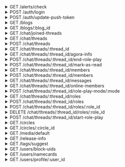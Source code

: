 <details>
<summary>GET /alerts/check</summary>

Check for new activity

###### Headers
|name|description|required|
| - | - | - |
|rawDeviceId|An id that can identify the device making the request|Yes|
|User-Agent|The user agent of the device making the request|No|
|sId|The authed user's session id|Yes|
|appType|should be `MainApp`|No|
|appVersion|the semantic version of this app|No|
|deviceType|appears to always be `1`|Yes|
|osType|appears to always be `2`|Yes|




##### Responses
- `200`

  New activity was fetched

  #### Body
```
{
    "activitiesAlertCount": "int activity alerts",
    "likesAlertCount": "int new likes",
    "followersAlertCount": "int new followers",
    "noticesCount": "int new notices"
}
```



</details>

<details>
<summary>POST /auth/login</summary>

Login to Z with some combination of credentials

###### Headers
|name|description|required|
| - | - | - |
|rawDeviceId|An id that can identify the device making the request|Yes|
|User-Agent|The user agent of the device making the request|No|
|appType|should be `MainApp`|No|
|appVersion|the semantic version of this app|No|
|deviceType|appears to always be `1`|Yes|
|osType|appears to always be `2`|Yes|


#### Body
```json
{
    "authType": "int auth type. Password login will be 1, secret or phone login is likely something else",
    "password": "password to this account, if a password login",
    "email": "email to this account, if email login",
    "phoneNumber": "phone number to this account, likely if phone login",
    "secret": "likely able to be used in place of phoneNumber and password",
    "securityCode": "likely used when a security code is required to login"
}
```


##### Responses
- `200`

  The login was ok

  #### Body
```json
{
    "sId": "used to make authorized requests",
    "secret": "likely used to log back in without storing the password",
    "account": {
        "uid": "unique id referencing this resource",
        "status": "int field or value with an unknown use",
        "email": "account email",
        "createdTime": "unix timestamp of occurence",
        "deviceId": "id referencing the clients device",
        "hasProfile": "int does this user have a profile?"
    },
    "userProfile": {
        "uid": "unique id referencing this resource",
        "nickname": "user displayed name",
        "socialId": "unique social id referencing this user",
        "onlineStatus": "int indicator of how this user may be online",
        "nameCardEnabled": "int likely an enum of what name card enabled status is the case for this profile",
        "showsSchool": "int is the profile's school shown?",
        "showsLocation": "int likely bool of whether or not the location of this profile is shown",
        "showsJoinedCircles": "int are joined circles visible?",
        "chatInvitationStatus": "int likely a bool describing whether this user may make chat invites",
        "pushEnabled": "int are push notifs enabled?",
        "gender": "the gender of this user",
        "icon": {
            "baseUrl": "url template to build sizes with",
            "resourceList": [
                {
                    "width": "int width",
                    "height": "int height",
                    "url": "url to the icon in this size",
                    "thumbnail": "is this media a thumbnail? Field only appers to be present if its value is true"
                },
                "..."
            ]
        },
        "createdTime": "unix timestamp of occurence",
        "contentRegionName": "name of this profiles region",
        "location": {
            "longitude": "float longitude",
            "latitude": "float latitude",
            "address": {
                "2 character language code": "city location"
            }
        },
        "language": "2 character language code",
        "fansCount": "int number of fans",
        "followingCount": "int number of profiles followed by this profile",
        "friendsCount": "int likely number of people who both are followed by and do follow this profile",
        "socialIdModified": "unique social id referencing this user_modified",
        "status": "int field or value with an unknown use",
        "contentRegion": "int unknown, appears to be an int representing a region",
        "school": "field or value with an unknown use"
    }
}
```



</details>

<details>
<summary>POST /auth/update-push-token</summary>

Update the device push token bound to this account

###### Headers
|name|description|required|
| - | - | - |
|rawDeviceId|An id that can identify the device making the request|Yes|
|User-Agent|The user agent of the device making the request|No|
|sId|The authed user's session id|Yes|
|appType|should be `MainApp`|No|
|appVersion|the semantic version of this app|No|
|deviceType|appears to always be `1`|Yes|
|osType|appears to always be `2`|Yes|


#### Body
```json
{
    "deviceToken": "device token likely used for google push notifications"
}
```


##### Responses
- `200`

  The push token was accepted

  


</details>

<details>
<summary>GET /blogs</summary>

Get a collection of blogs

###### Headers
|name|description|required|
| - | - | - |
|rawDeviceId|An id that can identify the device making the request|Yes|
|User-Agent|The user agent of the device making the request|No|
|sId|The authed user's session id|Yes|
|appType|should be `MainApp`|No|
|appVersion|the semantic version of this app|No|
|deviceType|appears to always be `1`|Yes|
|osType|appears to always be `2`|Yes|

###### URL Params
|name|description|required|
| - | - | - |
|size|Return this number of results|No|
|pageToken|Pagination page token|No|
|type|type of blog to query. Must be one of `latest, following`|Yes|




##### Responses
- `200`

  A collection of blogs was fetched

  #### Body
```json
{
    "list": [
        {
            "author": {
                "nickname": "user displayed name",
                "uid": "unique id referencing this resource",
                "socialId": "unique social id referencing this user",
                "socialIdModified": "unique social id referencing this user_modified",
                "bio": "information about this user",
                "gender": "the gender of this user",
                "contentRegion": "int unknown, appears to be an int representing a region",
                "contentRegionName": "int unknown, appears to be an int representing a region_name",
                "createdTime": "unix timestamp of occurence",
                "icon": {
                    "baseUrl": "url template to build sizes with",
                    "resourceList": [
                        {
                            "width": "int width",
                            "height": "int height",
                            "url": "url to the icon in this size",
                            "thumbnail": "is this media a thumbnail? Field only appers to be present if its value is true"
                        },
                        "..."
                    ]
                },
                "status": "int field or value with an unknown use"
            },
            "blogId": "unique id referencing this resource",
            "uid": "unique id referencing this resource, differnece to blogId is unknown",
            "createdTime": "unix timestamp of occurence",
            "circleIdList": [
                "unique id referencing this resource",
                "..."
            ],
            "content": "blog content",
            "contentRegion": "int unknown, appears to be an int representing a region",
            "language": "2 character language code",
            "mediaList": [
                {
                    "baseUrl": "url template to build sizes with",
                    "resourceList": [
                        {
                            "width": "int width",
                            "height": "int height",
                            "url": "url to the icon in this size",
                            "thumbnail": "is this media a thumbnail? Field only appers to be present if its value is true"
                        },
                        "..."
                    ]
                },
                "..."
            ],
            "extensions": "field or value with an unknown use, appears to be an empty object",
            "commentsCount": "int comments",
            "votesCount": "int votes",
            "type": "int field or value with an unknown use, likely blog type",
            "status": "int field or value with an unknown use",
            "visibility": "int field or value with an unknown use"
        },
        "..."
    ],
    "pagination": {
        "nextPageToken": "token to fetch the next page relative to this, if any",
        "total": "int total number of items, if fewer than the size queried"
    }
}
```



</details>

<details>
<summary>GET /blogs/:blog_id</summary>

Get information about some blog

###### Headers
|name|description|required|
| - | - | - |
|rawDeviceId|An id that can identify the device making the request|Yes|
|User-Agent|The user agent of the device making the request|No|
|sId|The authed user's session id|Yes|
|appType|should be `MainApp`|No|
|appVersion|the semantic version of this app|No|
|deviceType|appears to always be `1`|Yes|
|osType|appears to always be `2`|Yes|




##### Responses
- `200`

  Information about this blog was fetched

  #### Body
```json
{
    "author": {
        "nickname": "user displayed name",
        "uid": "unique id referencing this resource",
        "socialId": "unique social id referencing this user",
        "socialIdModified": "unique social id referencing this user_modified",
        "bio": "information about this user",
        "gender": "the gender of this user",
        "contentRegion": "int unknown, appears to be an int representing a region",
        "contentRegionName": "int unknown, appears to be an int representing a region_name",
        "createdTime": "unix timestamp of occurence",
        "icon": {
            "baseUrl": "url template to build sizes with",
            "resourceList": [
                {
                    "width": "int width",
                    "height": "int height",
                    "url": "url to the icon in this size",
                    "thumbnail": "is this media a thumbnail? Field only appers to be present if its value is true"
                },
                "..."
            ]
        },
        "status": "int field or value with an unknown use"
    },
    "blogId": "unique id referencing this resource",
    "uid": "unique id referencing this resource, differnece to blogId is unknown",
    "createdTime": "unix timestamp of occurence",
    "circleIdList": [
        "unique id referencing this resource",
        "..."
    ],
    "circleList": [
        {
            "uid": "unique id referencing this resource",
            "circleId": "unique id referencing this resource",
            "socialId": "unique social id referencing this user",
            "name": "name of this circle",
            "tagline": "tagline of this circle",
            "createdTime": "unix timestamp of occurence",
            "status": "int field or value with an unknown use",
            "contentRegion": "int unknown, appears to be an int representing a region",
            "language": "2 character language code",
            "icon": {
                "baseUrl": "url template to build sizes with",
                "resourceList": [
                    {
                        "width": "int width",
                        "height": "int height",
                        "url": "url to the icon in this size",
                        "thumbnail": "is this media a thumbnail? Field only appers to be present if its value is true"
                    },
                    "..."
                ]
            },
            "tagList": [
                {
                    "order": "position of this tag, relative to its siblings",
                    "source": "int field or value with an unknown use",
                    "status": "int field or value with an unknown use",
                    "style": {
                        "backgroundColor": "hexidecimal color with alpha bits",
                        "borderColor": "hexidecimal color with alpha bits",
                        "solidColor": "hexidecimal color with alpha bits",
                        "textColor": "hexidecimal color with alpha bits"
                    },
                    "tagId": "int id referencing this tag",
                    "tagName": "name of this tag"
                },
                "..."
            ],
            "membersCount": "int number of members"
        },
        "..."
    ],
    "content": "blog content",
    "contentRegion": "int unknown, appears to be an int representing a region",
    "language": "2 character language code",
    "mediaList": [
        {
            "baseUrl": "url template to build sizes with",
            "resourceList": [
                {
                    "width": "int width",
                    "height": "int height",
                    "url": "url to the icon in this size",
                    "thumbnail": "is this media a thumbnail? Field only appers to be present if its value is true"
                },
                "..."
            ]
        },
        "..."
    ],
    "extensions": "field or value with an unknown use, appears to be an empty object",
    "commentsCount": "int comments",
    "votesCount": "int votes",
    "type": "int field or value with an unknown use, likely blog type",
    "status": "int field or value with an unknown use",
    "visibility": "int field or value with an unknown use"
}
```



</details>

<details>
<summary>GET /chat/joined-threads</summary>

Get a collection of threads that you have joined

###### Headers
|name|description|required|
| - | - | - |
|rawDeviceId|An id that can identify the device making the request|Yes|
|User-Agent|The user agent of the device making the request|No|
|sId|The authed user's session id|Yes|
|appType|should be `MainApp`|No|
|appVersion|the semantic version of this app|No|
|deviceType|appears to always be `1`|Yes|
|osType|appears to always be `2`|Yes|

###### URL Params
|name|description|required|
| - | - | - |
|size|Return this number of results|No|
|start|offset this number of items in a collection|No|




##### Responses
- `200`

  A collection of threads was fetched

  #### Body
```json
{
    "isEnd": "bool field or value with an unknown use, probably has to do with pagination",
    "list": [
        {
            "background": {
                "baseUrl": "url template to build sizes with",
                "resourceList": [
                    {
                        "width": "int width",
                        "height": "int height",
                        "url": "url to the icon in this size",
                        "thumbnail": "is this media a thumbnail? Field only appers to be present if its value is true"
                    },
                    "..."
                ]
            },
            "coHostUids": "probably a list of user ids, but always appears to be null",
            "content": "a description of the chat",
            "contentRegion": "int unknown, appears to be an int representing a region",
            "createdTime": "unix timestamp of occurence",
            "currentMemberInfo": {
                "alertOption": "likely bool int should this chat spawn notifications?",
                "chatMemberStatus": "bool int is the authed profile in this thread?",
                "lastReadMessageId": "unique id referencing this resource",
                "createdTime": "unix timestamp of occurence, likely when the authed profile joined this chat, or epoch if not joined"
            },
            "extensions": "field or value with an unknown use, appears to be an empty object",
            "host": {
                "nickname": "user displayed name",
                "uid": "unique id referencing this resource",
                "socialId": "unique social id referencing this user",
                "socialIdModified": "unique social id referencing this user_modified",
                "bio": "information about this user",
                "gender": "the gender of this user",
                "contentRegion": "int unknown, appears to be an int representing a region",
                "contentRegionName": "int unknown, appears to be an int representing a region_name",
                "createdTime": "unix timestamp of occurence",
                "icon": {
                    "baseUrl": "url template to build sizes with",
                    "resourceList": [
                        {
                            "width": "int width",
                            "height": "int height",
                            "url": "url to the icon in this size",
                            "thumbnail": "is this media a thumbnail? Field only appers to be present if its value is true"
                        },
                        "..."
                    ]
                },
                "chatInvitationStatus": "int likely was this user invited to this chat?",
                "chatMemberStatus": "int likely bool is this member a member of this chat?",
                "onlineStatus": "int indicator of how this user may be online",
                "specialTitle": "special title of this user in this chat",
                "status": "int field or value with an unknown use"
            },
            "hostUid": "unique id referencing this resource",
            "icon": {
                "baseUrl": "url template to build sizes with",
                "resourceList": [
                    {
                        "width": "int width",
                        "height": "int height",
                        "url": "url to the icon in this size",
                        "thumbnail": "is this media a thumbnail? Field only appers to be present if its value is true"
                    },
                    "..."
                ]
            },
            "language": "2 character language code",
            "latestMessage": {
                "author": {
                    "nickname": "user displayed name",
                    "uid": "unique id referencing this resource",
                    "socialId": "unique social id referencing this user",
                    "socialIdModified": "unique social id referencing this user_modified",
                    "bio": "information about this user",
                    "gender": "the gender of this user",
                    "contentRegion": "int unknown, appears to be an int representing a region",
                    "contentRegionName": "int unknown, appears to be an int representing a region_name",
                    "createdTime": "unix timestamp of occurence",
                    "icon": {
                        "baseUrl": "url template to build sizes with",
                        "resourceList": [
                            {
                                "width": "int width",
                                "height": "int height",
                                "url": "url to the icon in this size",
                                "thumbnail": "is this media a thumbnail? Field only appers to be present if its value is true"
                            },
                            "..."
                        ]
                    },
                    "status": "int field or value with an unknown use"
                },
                "content": "content of the message body",
                "createdTime": "unix timestamp of occurence",
                "messageId": "unique id referencing this resource",
                "threadId": "unique id referencing this resource",
                "uid": "unique id referencing this resource",
                "type": "int type of message"
            },
            "latestMessageId": "unique id referencing this resource",
            "membersCount": "int members in this chat thread",
            "membersSummary": [
                {
                    "nickname": "user displayed name",
                    "uid": "unique id referencing this resource",
                    "socialId": "unique social id referencing this user",
                    "socialIdModified": "unique social id referencing this user_modified",
                    "bio": "information about this user",
                    "gender": "the gender of this user",
                    "contentRegion": "int unknown, appears to be an int representing a region",
                    "contentRegionName": "int unknown, appears to be an int representing a region_name",
                    "createdTime": "unix timestamp of occurence",
                    "icon": {
                        "baseUrl": "url template to build sizes with",
                        "resourceList": [
                            {
                                "width": "int width",
                                "height": "int height",
                                "url": "url to the icon in this size",
                                "thumbnail": "is this media a thumbnail? Field only appers to be present if its value is true"
                            },
                            "..."
                        ]
                    },
                    "chatInvitationStatus": "int likely was this user invited to this chat?",
                    "chatMemberStatus": "int likely bool is this member a member of this chat?",
                    "onlineStatus": "int indicator of how this user may be online",
                    "specialTitle": "special title of this user in this chat",
                    "status": "int field or value with an unknown use"
                },
                "..."
            ],
            "status": "int field or value with an unknown use",
            "tagList": [
                {
                    "order": "position of this tag, relative to its siblings",
                    "source": "int field or value with an unknown use",
                    "status": "int field or value with an unknown use",
                    "style": {
                        "backgroundColor": "hexidecimal color with alpha bits",
                        "borderColor": "hexidecimal color with alpha bits",
                        "solidColor": "hexidecimal color with alpha bits",
                        "textColor": "hexidecimal color with alpha bits"
                    },
                    "tagId": "int id referencing this tag",
                    "tagName": "name of this tag"
                },
                "..."
            ],
            "threadId": "unique id referencing this resource",
            "title": "title of this chat thread",
            "type": "int field or value with an unknown use"
        },
        "..."
    ],
    "threadCheckList": [
        {
            "threadId": "unique id referencing this resource",
            "latestMessageId": "unique id referencing this resource",
            "lastReadMessageId": "unique id referencing this resource"
        },
        "..."
    ]
}
```



</details>

<details>
<summary>GET /chat/threads</summary>

Get a collection of joinable threads

###### Headers
|name|description|required|
| - | - | - |
|rawDeviceId|An id that can identify the device making the request|Yes|
|User-Agent|The user agent of the device making the request|No|
|sId|The authed user's session id|Yes|
|appType|should be `MainApp`|No|
|appVersion|the semantic version of this app|No|
|deviceType|appears to always be `1`|Yes|
|osType|appears to always be `2`|Yes|

###### URL Params
|name|description|required|
| - | - | - |
|size|Return this number of results|No|
|pageToken|Pagination page token|No|




##### Responses
- `200`

  A collection of threads was fetched

  #### Body
```json
{
    "list": [
        {
            "background": {
                "baseUrl": "url template to build sizes with",
                "resourceList": [
                    {
                        "width": "int width",
                        "height": "int height",
                        "url": "url to the icon in this size",
                        "thumbnail": "is this media a thumbnail? Field only appers to be present if its value is true"
                    },
                    "..."
                ]
            },
            "coHostUids": "probably a list of user ids, but always appears to be null",
            "content": "a description of the chat",
            "contentRegion": "int unknown, appears to be an int representing a region",
            "createdTime": "unix timestamp of occurence",
            "currentMemberInfo": {
                "alertOption": "likely bool int should this chat spawn notifications?",
                "chatMemberStatus": "bool int is the authed profile in this thread?",
                "lastReadMessageId": "unique id referencing this resource",
                "createdTime": "unix timestamp of occurence, likely when the authed profile joined this chat, or epoch if not joined"
            },
            "extensions": "field or value with an unknown use, appears to be an empty object",
            "host": {
                "nickname": "user displayed name",
                "uid": "unique id referencing this resource",
                "socialId": "unique social id referencing this user",
                "socialIdModified": "unique social id referencing this user_modified",
                "bio": "information about this user",
                "gender": "the gender of this user",
                "contentRegion": "int unknown, appears to be an int representing a region",
                "contentRegionName": "int unknown, appears to be an int representing a region_name",
                "createdTime": "unix timestamp of occurence",
                "icon": {
                    "baseUrl": "url template to build sizes with",
                    "resourceList": [
                        {
                            "width": "int width",
                            "height": "int height",
                            "url": "url to the icon in this size",
                            "thumbnail": "is this media a thumbnail? Field only appers to be present if its value is true"
                        },
                        "..."
                    ]
                },
                "chatInvitationStatus": "int likely was this user invited to this chat?",
                "chatMemberStatus": "int likely bool is this member a member of this chat?",
                "onlineStatus": "int indicator of how this user may be online",
                "specialTitle": "special title of this user in this chat",
                "status": "int field or value with an unknown use"
            },
            "hostUid": "unique id referencing this resource",
            "icon": {
                "baseUrl": "url template to build sizes with",
                "resourceList": [
                    {
                        "width": "int width",
                        "height": "int height",
                        "url": "url to the icon in this size",
                        "thumbnail": "is this media a thumbnail? Field only appers to be present if its value is true"
                    },
                    "..."
                ]
            },
            "language": "2 character language code",
            "latestMessage": {
                "author": {
                    "nickname": "user displayed name",
                    "uid": "unique id referencing this resource",
                    "socialId": "unique social id referencing this user",
                    "socialIdModified": "unique social id referencing this user_modified",
                    "bio": "information about this user",
                    "gender": "the gender of this user",
                    "contentRegion": "int unknown, appears to be an int representing a region",
                    "contentRegionName": "int unknown, appears to be an int representing a region_name",
                    "createdTime": "unix timestamp of occurence",
                    "icon": {
                        "baseUrl": "url template to build sizes with",
                        "resourceList": [
                            {
                                "width": "int width",
                                "height": "int height",
                                "url": "url to the icon in this size",
                                "thumbnail": "is this media a thumbnail? Field only appers to be present if its value is true"
                            },
                            "..."
                        ]
                    },
                    "status": "int field or value with an unknown use"
                },
                "content": "content of the message body",
                "createdTime": "unix timestamp of occurence",
                "messageId": "unique id referencing this resource",
                "threadId": "unique id referencing this resource",
                "uid": "unique id referencing this resource",
                "type": "int type of message"
            },
            "latestMessageId": "unique id referencing this resource",
            "membersCount": "int members in this chat thread",
            "membersSummary": [
                {
                    "nickname": "user displayed name",
                    "uid": "unique id referencing this resource",
                    "socialId": "unique social id referencing this user",
                    "socialIdModified": "unique social id referencing this user_modified",
                    "bio": "information about this user",
                    "gender": "the gender of this user",
                    "contentRegion": "int unknown, appears to be an int representing a region",
                    "contentRegionName": "int unknown, appears to be an int representing a region_name",
                    "createdTime": "unix timestamp of occurence",
                    "icon": {
                        "baseUrl": "url template to build sizes with",
                        "resourceList": [
                            {
                                "width": "int width",
                                "height": "int height",
                                "url": "url to the icon in this size",
                                "thumbnail": "is this media a thumbnail? Field only appers to be present if its value is true"
                            },
                            "..."
                        ]
                    },
                    "chatInvitationStatus": "int likely was this user invited to this chat?",
                    "chatMemberStatus": "int likely bool is this member a member of this chat?",
                    "onlineStatus": "int indicator of how this user may be online",
                    "specialTitle": "special title of this user in this chat",
                    "status": "int field or value with an unknown use"
                },
                "..."
            ],
            "status": "int field or value with an unknown use",
            "tagList": [
                {
                    "order": "position of this tag, relative to its siblings",
                    "source": "int field or value with an unknown use",
                    "status": "int field or value with an unknown use",
                    "style": {
                        "backgroundColor": "hexidecimal color with alpha bits",
                        "borderColor": "hexidecimal color with alpha bits",
                        "solidColor": "hexidecimal color with alpha bits",
                        "textColor": "hexidecimal color with alpha bits"
                    },
                    "tagId": "int id referencing this tag",
                    "tagName": "name of this tag"
                },
                "..."
            ],
            "threadId": "unique id referencing this resource",
            "title": "title of this chat thread",
            "type": "int field or value with an unknown use"
        },
        "..."
    ],
    "pagination": {
        "nextPageToken": "token to fetch the next page relative to this, if any",
        "total": "int total number of items, if fewer than the size queried"
    }
}
```



</details>

<details>
<summary>POST /chat/threads</summary>

Create a new thread

###### Headers
|name|description|required|
| - | - | - |
|rawDeviceId|An id that can identify the device making the request|Yes|
|User-Agent|The user agent of the device making the request|No|
|sId|The authed user's session id|Yes|
|appType|should be `MainApp`|No|
|appVersion|the semantic version of this app|No|
|deviceType|appears to always be `1`|Yes|
|osType|appears to always be `2`|Yes|


#### Body
```json
{
    "createdTime": "appears to always be 0",
    "hostUid": "appears to always be 0",
    "threadId": "appears to always be 0",
    "uid": "appears to always be 0",
    "title": "title of this thread",
    "type": "int field or value with an unknown use",
    "background": {
        "baseUrl": "url template to build sizes with",
        "resourceList": [
            {
                "width": "int width",
                "height": "int height",
                "url": "url to the icon in this size",
                "thumbnail": "is this media a thumbnail? Field only appers to be present if its value is true"
            },
            "..."
        ]
    },
    "icon": {
        "baseUrl": "url template to build sizes with",
        "resourceList": [
            {
                "width": "int width",
                "height": "int height",
                "url": "url to the icon in this size",
                "thumbnail": "is this media a thumbnail? Field only appers to be present if its value is true"
            },
            "..."
        ]
    },
    "latestMessageId": "unique id referencing this resource",
    "status": "int field or value with an unknown use"
}
```


##### Responses
- `200`

  A thread was created

  #### Body
```json
{
    "background": {
        "baseUrl": "url template to build sizes with",
        "resourceList": [
            {
                "width": "int width",
                "height": "int height",
                "url": "url to the icon in this size",
                "thumbnail": "is this media a thumbnail? Field only appers to be present if its value is true"
            },
            "..."
        ]
    },
    "coHostUids": "probably a list of user ids, but always appears to be null",
    "content": "a description of the chat",
    "contentRegion": "int unknown, appears to be an int representing a region",
    "createdTime": "unix timestamp of occurence",
    "currentMemberInfo": {
        "alertOption": "likely bool int should this chat spawn notifications?",
        "chatMemberStatus": "bool int is the authed profile in this thread?",
        "lastReadMessageId": "unique id referencing this resource",
        "createdTime": "unix timestamp of occurence, likely when the authed profile joined this chat, or epoch if not joined"
    },
    "extensions": "field or value with an unknown use, appears to be an empty object",
    "host": {
        "nickname": "user displayed name",
        "uid": "unique id referencing this resource",
        "socialId": "unique social id referencing this user",
        "socialIdModified": "unique social id referencing this user_modified",
        "bio": "information about this user",
        "gender": "the gender of this user",
        "contentRegion": "int unknown, appears to be an int representing a region",
        "contentRegionName": "int unknown, appears to be an int representing a region_name",
        "createdTime": "unix timestamp of occurence",
        "icon": {
            "baseUrl": "url template to build sizes with",
            "resourceList": [
                {
                    "width": "int width",
                    "height": "int height",
                    "url": "url to the icon in this size",
                    "thumbnail": "is this media a thumbnail? Field only appers to be present if its value is true"
                },
                "..."
            ]
        },
        "chatInvitationStatus": "int likely was this user invited to this chat?",
        "chatMemberStatus": "int likely bool is this member a member of this chat?",
        "onlineStatus": "int indicator of how this user may be online",
        "specialTitle": "special title of this user in this chat",
        "status": "int field or value with an unknown use"
    },
    "hostUid": "unique id referencing this resource",
    "icon": {
        "baseUrl": "url template to build sizes with",
        "resourceList": [
            {
                "width": "int width",
                "height": "int height",
                "url": "url to the icon in this size",
                "thumbnail": "is this media a thumbnail? Field only appers to be present if its value is true"
            },
            "..."
        ]
    },
    "language": "2 character language code",
    "latestMessage": {
        "author": {
            "nickname": "user displayed name",
            "uid": "unique id referencing this resource",
            "socialId": "unique social id referencing this user",
            "socialIdModified": "unique social id referencing this user_modified",
            "bio": "information about this user",
            "gender": "the gender of this user",
            "contentRegion": "int unknown, appears to be an int representing a region",
            "contentRegionName": "int unknown, appears to be an int representing a region_name",
            "createdTime": "unix timestamp of occurence",
            "icon": {
                "baseUrl": "url template to build sizes with",
                "resourceList": [
                    {
                        "width": "int width",
                        "height": "int height",
                        "url": "url to the icon in this size",
                        "thumbnail": "is this media a thumbnail? Field only appers to be present if its value is true"
                    },
                    "..."
                ]
            },
            "status": "int field or value with an unknown use"
        },
        "content": "content of the message body",
        "createdTime": "unix timestamp of occurence",
        "messageId": "unique id referencing this resource",
        "threadId": "unique id referencing this resource",
        "uid": "unique id referencing this resource",
        "type": "int type of message"
    },
    "latestMessageId": "unique id referencing this resource",
    "membersCount": "int members in this chat thread",
    "membersSummary": [
        {
            "nickname": "user displayed name",
            "uid": "unique id referencing this resource",
            "socialId": "unique social id referencing this user",
            "socialIdModified": "unique social id referencing this user_modified",
            "bio": "information about this user",
            "gender": "the gender of this user",
            "contentRegion": "int unknown, appears to be an int representing a region",
            "contentRegionName": "int unknown, appears to be an int representing a region_name",
            "createdTime": "unix timestamp of occurence",
            "icon": {
                "baseUrl": "url template to build sizes with",
                "resourceList": [
                    {
                        "width": "int width",
                        "height": "int height",
                        "url": "url to the icon in this size",
                        "thumbnail": "is this media a thumbnail? Field only appers to be present if its value is true"
                    },
                    "..."
                ]
            },
            "chatInvitationStatus": "int likely was this user invited to this chat?",
            "chatMemberStatus": "int likely bool is this member a member of this chat?",
            "onlineStatus": "int indicator of how this user may be online",
            "specialTitle": "special title of this user in this chat",
            "status": "int field or value with an unknown use"
        },
        "..."
    ],
    "status": "int field or value with an unknown use",
    "tagList": [
        {
            "order": "position of this tag, relative to its siblings",
            "source": "int field or value with an unknown use",
            "status": "int field or value with an unknown use",
            "style": {
                "backgroundColor": "hexidecimal color with alpha bits",
                "borderColor": "hexidecimal color with alpha bits",
                "solidColor": "hexidecimal color with alpha bits",
                "textColor": "hexidecimal color with alpha bits"
            },
            "tagId": "int id referencing this tag",
            "tagName": "name of this tag"
        },
        "..."
    ],
    "threadId": "unique id referencing this resource",
    "title": "title of this chat thread",
    "type": "int field or value with an unknown use"
}
```



</details>

<details>
<summary>GET /chat/threads/:thread_id</summary>

Get information about some chat thread

###### Headers
|name|description|required|
| - | - | - |
|rawDeviceId|An id that can identify the device making the request|Yes|
|User-Agent|The user agent of the device making the request|No|
|sId|The authed user's session id|Yes|
|appType|should be `MainApp`|No|
|appVersion|the semantic version of this app|No|
|deviceType|appears to always be `1`|Yes|
|osType|appears to always be `2`|Yes|




##### Responses
- `200`

  Information about this thread was fetched

  #### Body
```json
{
    "background": {
        "baseUrl": "url template to build sizes with",
        "resourceList": [
            {
                "width": "int width",
                "height": "int height",
                "url": "url to the icon in this size",
                "thumbnail": "is this media a thumbnail? Field only appers to be present if its value is true"
            },
            "..."
        ]
    },
    "coHostUids": "probably a list of user ids, but always appears to be null",
    "content": "a description of the chat",
    "contentRegion": "int unknown, appears to be an int representing a region",
    "createdTime": "unix timestamp of occurence",
    "currentMemberInfo": {
        "alertOption": "likely bool int should this chat spawn notifications?",
        "chatMemberStatus": "bool int is the authed profile in this thread?",
        "lastReadMessageId": "unique id referencing this resource",
        "createdTime": "unix timestamp of occurence, likely when the authed profile joined this chat, or epoch if not joined"
    },
    "extensions": "field or value with an unknown use, appears to be an empty object",
    "host": {
        "nickname": "user displayed name",
        "uid": "unique id referencing this resource",
        "socialId": "unique social id referencing this user",
        "socialIdModified": "unique social id referencing this user_modified",
        "bio": "information about this user",
        "gender": "the gender of this user",
        "contentRegion": "int unknown, appears to be an int representing a region",
        "contentRegionName": "int unknown, appears to be an int representing a region_name",
        "createdTime": "unix timestamp of occurence",
        "icon": {
            "baseUrl": "url template to build sizes with",
            "resourceList": [
                {
                    "width": "int width",
                    "height": "int height",
                    "url": "url to the icon in this size",
                    "thumbnail": "is this media a thumbnail? Field only appers to be present if its value is true"
                },
                "..."
            ]
        },
        "chatInvitationStatus": "int likely was this user invited to this chat?",
        "chatMemberStatus": "int likely bool is this member a member of this chat?",
        "onlineStatus": "int indicator of how this user may be online",
        "specialTitle": "special title of this user in this chat",
        "status": "int field or value with an unknown use"
    },
    "hostUid": "unique id referencing this resource",
    "icon": {
        "baseUrl": "url template to build sizes with",
        "resourceList": [
            {
                "width": "int width",
                "height": "int height",
                "url": "url to the icon in this size",
                "thumbnail": "is this media a thumbnail? Field only appers to be present if its value is true"
            },
            "..."
        ]
    },
    "language": "2 character language code",
    "latestMessage": {
        "author": {
            "nickname": "user displayed name",
            "uid": "unique id referencing this resource",
            "socialId": "unique social id referencing this user",
            "socialIdModified": "unique social id referencing this user_modified",
            "bio": "information about this user",
            "gender": "the gender of this user",
            "contentRegion": "int unknown, appears to be an int representing a region",
            "contentRegionName": "int unknown, appears to be an int representing a region_name",
            "createdTime": "unix timestamp of occurence",
            "icon": {
                "baseUrl": "url template to build sizes with",
                "resourceList": [
                    {
                        "width": "int width",
                        "height": "int height",
                        "url": "url to the icon in this size",
                        "thumbnail": "is this media a thumbnail? Field only appers to be present if its value is true"
                    },
                    "..."
                ]
            },
            "status": "int field or value with an unknown use"
        },
        "content": "content of the message body",
        "createdTime": "unix timestamp of occurence",
        "messageId": "unique id referencing this resource",
        "threadId": "unique id referencing this resource",
        "uid": "unique id referencing this resource",
        "type": "int type of message"
    },
    "latestMessageId": "unique id referencing this resource",
    "membersCount": "int members in this chat thread",
    "membersSummary": [
        {
            "nickname": "user displayed name",
            "uid": "unique id referencing this resource",
            "socialId": "unique social id referencing this user",
            "socialIdModified": "unique social id referencing this user_modified",
            "bio": "information about this user",
            "gender": "the gender of this user",
            "contentRegion": "int unknown, appears to be an int representing a region",
            "contentRegionName": "int unknown, appears to be an int representing a region_name",
            "createdTime": "unix timestamp of occurence",
            "icon": {
                "baseUrl": "url template to build sizes with",
                "resourceList": [
                    {
                        "width": "int width",
                        "height": "int height",
                        "url": "url to the icon in this size",
                        "thumbnail": "is this media a thumbnail? Field only appers to be present if its value is true"
                    },
                    "..."
                ]
            },
            "chatInvitationStatus": "int likely was this user invited to this chat?",
            "chatMemberStatus": "int likely bool is this member a member of this chat?",
            "onlineStatus": "int indicator of how this user may be online",
            "specialTitle": "special title of this user in this chat",
            "status": "int field or value with an unknown use"
        },
        "..."
    ],
    "status": "int field or value with an unknown use",
    "tagList": [
        {
            "order": "position of this tag, relative to its siblings",
            "source": "int field or value with an unknown use",
            "status": "int field or value with an unknown use",
            "style": {
                "backgroundColor": "hexidecimal color with alpha bits",
                "borderColor": "hexidecimal color with alpha bits",
                "solidColor": "hexidecimal color with alpha bits",
                "textColor": "hexidecimal color with alpha bits"
            },
            "tagId": "int id referencing this tag",
            "tagName": "name of this tag"
        },
        "..."
    ],
    "threadId": "unique id referencing this resource",
    "title": "title of this chat thread",
    "type": "int field or value with an unknown use"
}
```



</details>

<details>
<summary>GET /chat/threads/:thread_id/agora-info</summary>

Get agora info. Appears to be fetched when voice role plays are started, which would imply that agora is used for voice chat

###### Headers
|name|description|required|
| - | - | - |
|rawDeviceId|An id that can identify the device making the request|Yes|
|User-Agent|The user agent of the device making the request|No|
|sId|The authed user's session id|Yes|
|appType|should be `MainApp`|No|
|appVersion|the semantic version of this app|No|
|deviceType|appears to always be `1`|Yes|
|osType|appears to always be `2`|Yes|




##### Responses
- `200`

  Agora info for this session was fetched

  #### Body
```json
{
    "channelName": "should be the uid of this thread",
    "agoraUid": "int uid, likely used for voice chat",
    "token": "likely an agora session token"
}
```



</details>

<details>
<summary>POST /chat/threads/:thread_id/end-role-play</summary>

End a role play in some thread

###### Headers
|name|description|required|
| - | - | - |
|rawDeviceId|An id that can identify the device making the request|Yes|
|User-Agent|The user agent of the device making the request|No|
|sId|The authed user's session id|Yes|
|appType|should be `MainApp`|No|
|appVersion|the semantic version of this app|No|
|deviceType|appears to always be `1`|Yes|
|osType|appears to always be `2`|Yes|




##### Responses
- `200`

  A role play was ended

  #### Body
```json
{}
```



</details>

<details>
<summary>POST /chat/threads/:thread_id/mark-as-read</summary>

Mark messages in some thread as having been read

###### Headers
|name|description|required|
| - | - | - |
|rawDeviceId|An id that can identify the device making the request|Yes|
|User-Agent|The user agent of the device making the request|No|
|sId|The authed user's session id|Yes|
|appType|should be `MainApp`|No|
|appVersion|the semantic version of this app|No|
|deviceType|appears to always be `1`|Yes|
|osType|appears to always be `2`|Yes|




##### Responses
- `200`

  Chats were marked as read

  #### Body
```json
{}
```



</details>

<details>
<summary>GET /chat/threads/:thread_id/members</summary>

Get a collection of members in some thread

###### Headers
|name|description|required|
| - | - | - |
|rawDeviceId|An id that can identify the device making the request|Yes|
|User-Agent|The user agent of the device making the request|No|
|sId|The authed user's session id|Yes|
|appType|should be `MainApp`|No|
|appVersion|the semantic version of this app|No|
|deviceType|appears to always be `1`|Yes|
|osType|appears to always be `2`|Yes|

###### URL Params
|name|description|required|
| - | - | - |
|size|Return this number of results|No|
|pageToken|Pagination page token|No|




##### Responses
- `200`

  A collection of members was fetched

  #### Body
```json
{
    "list": [
        {
            "nickname": "user displayed name",
            "uid": "unique id referencing this resource",
            "socialId": "unique social id referencing this user",
            "socialIdModified": "unique social id referencing this user_modified",
            "bio": "information about this user",
            "gender": "the gender of this user",
            "contentRegion": "int unknown, appears to be an int representing a region",
            "contentRegionName": "int unknown, appears to be an int representing a region_name",
            "createdTime": "unix timestamp of occurence",
            "icon": {
                "baseUrl": "url template to build sizes with",
                "resourceList": [
                    {
                        "width": "int width",
                        "height": "int height",
                        "url": "url to the icon in this size",
                        "thumbnail": "is this media a thumbnail? Field only appers to be present if its value is true"
                    },
                    "..."
                ]
            },
            "chatInvitationStatus": "int likely was this user invited to this chat?",
            "chatMemberStatus": "int likely bool is this member a member of this chat?",
            "onlineStatus": "int indicator of how this user may be online",
            "specialTitle": "special title of this user in this chat",
            "status": "int field or value with an unknown use"
        },
        "..."
    ],
    "pagination": {
        "nextPageToken": "token to fetch the next page relative to this, if any",
        "total": "int total number of items, if fewer than the size queried"
    }
}
```



</details>

<details>
<summary>POST /chat/threads/:thread_id/members</summary>

Join some thread

###### Headers
|name|description|required|
| - | - | - |
|rawDeviceId|An id that can identify the device making the request|Yes|
|User-Agent|The user agent of the device making the request|No|
|sId|The authed user's session id|Yes|
|appType|should be `MainApp`|No|
|appVersion|the semantic version of this app|No|
|deviceType|appears to always be `1`|Yes|
|osType|appears to always be `2`|Yes|




##### Responses
- `200`

  The authed user did join this thread

  #### Body
```json
{}
```



</details>

<details>
<summary>GET /chat/threads/:thread_id/messages</summary>

Get a collection of messages of some thread

###### Headers
|name|description|required|
| - | - | - |
|rawDeviceId|An id that can identify the device making the request|Yes|
|User-Agent|The user agent of the device making the request|No|
|sId|The authed user's session id|Yes|
|appType|should be `MainApp`|No|
|appVersion|the semantic version of this app|No|
|deviceType|appears to always be `1`|Yes|
|osType|appears to always be `2`|Yes|

###### URL Params
|name|description|required|
| - | - | - |
|size|Return this number of results|No|
|pageToken|Pagination page token|No|




##### Responses
- `200`

  A collection of thread messages was fetched

  #### Body
```json
{
    "list": [
        {
            "author": {
                "nickname": "user displayed name",
                "uid": "unique id referencing this resource",
                "socialId": "unique social id referencing this user",
                "socialIdModified": "unique social id referencing this user_modified",
                "bio": "information about this user",
                "gender": "the gender of this user",
                "contentRegion": "int unknown, appears to be an int representing a region",
                "contentRegionName": "int unknown, appears to be an int representing a region_name",
                "createdTime": "unix timestamp of occurence",
                "icon": {
                    "baseUrl": "url template to build sizes with",
                    "resourceList": [
                        {
                            "width": "int width",
                            "height": "int height",
                            "url": "url to the icon in this size",
                            "thumbnail": "is this media a thumbnail? Field only appers to be present if its value is true"
                        },
                        "..."
                    ]
                },
                "chatInvitationStatus": "int likely was this user invited to this chat?",
                "chatMemberStatus": "int likely bool is this member a member of this chat?",
                "onlineStatus": "int indicator of how this user may be online",
                "specialTitle": "special title of this user in this chat",
                "status": "int field or value with an unknown use"
            },
            "messageId": "unique id referencing this resource",
            "threadId": "unique id referencing this resource",
            "uid": "unique id referencing this resource, unknown difference to messageId",
            "asSummary": "show this message as a summary?",
            "content": "body of the message",
            "type": "int likely enum type of message",
            "createdTime": "unix timestamp of occurence"
        },
        "..."
    ],
    "pagination": {
        "nextPageToken": "token to fetch the next page relative to this, if any",
        "total": "int total number of items, if fewer than the size queried"
    }
}
```



</details>

<details>
<summary>GET /chat/threads/:thread_id/online-members</summary>

Get a collection of members online in some thread

###### Headers
|name|description|required|
| - | - | - |
|rawDeviceId|An id that can identify the device making the request|Yes|
|User-Agent|The user agent of the device making the request|No|
|sId|The authed user's session id|Yes|
|appType|should be `MainApp`|No|
|appVersion|the semantic version of this app|No|
|deviceType|appears to always be `1`|Yes|
|osType|appears to always be `2`|Yes|

###### URL Params
|name|description|required|
| - | - | - |
|size|Return this number of results|No|
|pageToken|Pagination page token|No|




##### Responses
- `200`

  A collection of online members was fetched

  #### Body
```json
{
    "list": [
        {
            "nickname": "user displayed name",
            "uid": "unique id referencing this resource",
            "socialId": "unique social id referencing this user",
            "socialIdModified": "unique social id referencing this user_modified",
            "bio": "information about this user",
            "gender": "the gender of this user",
            "contentRegion": "int unknown, appears to be an int representing a region",
            "contentRegionName": "int unknown, appears to be an int representing a region_name",
            "createdTime": "unix timestamp of occurence",
            "icon": {
                "baseUrl": "url template to build sizes with",
                "resourceList": [
                    {
                        "width": "int width",
                        "height": "int height",
                        "url": "url to the icon in this size",
                        "thumbnail": "is this media a thumbnail? Field only appers to be present if its value is true"
                    },
                    "..."
                ]
            },
            "chatInvitationStatus": "int likely was this user invited to this chat?",
            "chatMemberStatus": "int likely bool is this member a member of this chat?",
            "onlineStatus": "int indicator of how this user may be online",
            "specialTitle": "special title of this user in this chat",
            "status": "int field or value with an unknown use"
        },
        "..."
    ],
    "pagination": {
        "nextPageToken": "token to fetch the next page relative to this, if any",
        "total": "int total number of items, if fewer than the size queried"
    }
}
```



</details>

<details>
<summary>POST /chat/threads/:thread_id/role-play-mode/:mode</summary>

Set the role play mode
Mode may be one of
```
1 -> text
2 -> voice
```

###### Headers
|name|description|required|
| - | - | - |
|rawDeviceId|An id that can identify the device making the request|Yes|
|User-Agent|The user agent of the device making the request|No|
|sId|The authed user's session id|Yes|
|appType|should be `MainApp`|No|
|appVersion|the semantic version of this app|No|
|deviceType|appears to always be `1`|Yes|
|osType|appears to always be `2`|Yes|




##### Responses
- `200`

  The role play mode was set

  #### Body
```json
{}
```



</details>

<details>
<summary>GET /chat/threads/:thread_id/roles</summary>

Get the roles of some thread

###### Headers
|name|description|required|
| - | - | - |
|rawDeviceId|An id that can identify the device making the request|Yes|
|User-Agent|The user agent of the device making the request|No|
|sId|The authed user's session id|Yes|
|appType|should be `MainApp`|No|
|appVersion|the semantic version of this app|No|
|deviceType|appears to always be `1`|Yes|
|osType|appears to always be `2`|Yes|




##### Responses
- `200`

  A collection of roles was fetched

  #### Body
```json
[
    {
        "roleId": "likely references this role",
        "uid": "uid, unknown difference to roleId",
        "threadId": "uid thread where this role exists",
        "createdTime": "unix timestamp of occurence",
        "name": "name of this role",
        "description": "description of this role",
        "inUse": "is this role in use?",
        "icon": {
            "baseUrl": "url template to build sizes with",
            "resourceList": [
                {
                    "width": "int width",
                    "height": "int height",
                    "url": "url to the icon in this size",
                    "thumbnail": "is this media a thumbnail? Field only appers to be present if its value is true"
                },
                "..."
            ]
        },
        "status": "int field or value with an unknown use"
    },
    "..."
]
```



</details>

<details>
<summary>POST /chat/threads/:thread_id/roles</summary>

Create a role in some thread

###### Headers
|name|description|required|
| - | - | - |
|rawDeviceId|An id that can identify the device making the request|Yes|
|User-Agent|The user agent of the device making the request|No|
|sId|The authed user's session id|Yes|
|appType|should be `MainApp`|No|
|appVersion|the semantic version of this app|No|
|deviceType|appears to always be `1`|Yes|
|osType|appears to always be `2`|Yes|


#### Body
```json
{
    "roleId": "likely references this role",
    "uid": "uid, unknown difference to roleId",
    "threadId": "uid thread where this role exists",
    "createdTime": "unix timestamp of occurence",
    "name": "name of this role",
    "description": "description of this role",
    "inUse": "is this role in use?",
    "icon": {
        "baseUrl": "url template to build sizes with",
        "resourceList": [
            {
                "width": "int width",
                "height": "int height",
                "url": "url to the icon in this size",
                "thumbnail": "is this media a thumbnail? Field only appers to be present if its value is true"
            },
            "..."
        ]
    },
    "status": "int field or value with an unknown use"
}
```


##### Responses
- `200`

  A role was created

  #### Body
```json
{
    "roleId": "likely references this role",
    "uid": "uid, unknown difference to roleId",
    "threadId": "uid thread where this role exists",
    "createdTime": "unix timestamp of occurence",
    "name": "name of this role",
    "description": "description of this role",
    "inUse": "is this role in use?",
    "icon": {
        "baseUrl": "url template to build sizes with",
        "resourceList": [
            {
                "width": "int width",
                "height": "int height",
                "url": "url to the icon in this size",
                "thumbnail": "is this media a thumbnail? Field only appers to be present if its value is true"
            },
            "..."
        ]
    },
    "status": "int field or value with an unknown use"
}
```



</details>

<details>
<summary>POST /chat/threads/:thread_id/roles/:role_id</summary>

Update some role in some thread

###### Headers
|name|description|required|
| - | - | - |
|rawDeviceId|An id that can identify the device making the request|Yes|
|User-Agent|The user agent of the device making the request|No|
|sId|The authed user's session id|Yes|
|appType|should be `MainApp`|No|
|appVersion|the semantic version of this app|No|
|deviceType|appears to always be `1`|Yes|
|osType|appears to always be `2`|Yes|


#### Body
```json
{
    "roleId": "likely references this role",
    "uid": "uid, unknown difference to roleId",
    "threadId": "uid thread where this role exists",
    "createdTime": "unix timestamp of occurence",
    "name": "name of this role",
    "description": "description of this role",
    "inUse": "is this role in use?",
    "icon": {
        "baseUrl": "url template to build sizes with",
        "resourceList": [
            {
                "width": "int width",
                "height": "int height",
                "url": "url to the icon in this size",
                "thumbnail": "is this media a thumbnail? Field only appers to be present if its value is true"
            },
            "..."
        ]
    },
    "status": "int field or value with an unknown use"
}
```


##### Responses
- `200`

  A role was modified

  #### Body
```json
{
    "threadId": "thread to create this role in",
    "roleId": "references this role",
    "uid": "unknown difference to roleId",
    "agoraUid": "appears to always be 0",
    "playerUid": "appears to always be 0",
    "roleStatus": "appears to always be 0",
    "name": "name of this role",
    "description": "description of this role",
    "inUse": "is this role in use?",
    "createdTime": "unix timestamp of occurence",
    "status": "int field or value with an unknown use"
}
```



</details>

<details>
<summary>DELETE /chat/threads/:thread_id/roles/:role_id</summary>

Delete some role in some thread

###### Headers
|name|description|required|
| - | - | - |
|rawDeviceId|An id that can identify the device making the request|Yes|
|User-Agent|The user agent of the device making the request|No|
|sId|The authed user's session id|Yes|
|appType|should be `MainApp`|No|
|appVersion|the semantic version of this app|No|
|deviceType|appears to always be `1`|Yes|
|osType|appears to always be `2`|Yes|




##### Responses
- `200`

  A role was deleted

  #### Body
```json
{}
```



</details>

<details>
<summary>POST /chat/threads/:thread_id/start-role-play</summary>

Start a role play in some thread. Modes are represented as
```
1 -> text
2 -> voice
```

###### Headers
|name|description|required|
| - | - | - |
|rawDeviceId|An id that can identify the device making the request|Yes|
|User-Agent|The user agent of the device making the request|No|
|sId|The authed user's session id|Yes|
|appType|should be `MainApp`|No|
|appVersion|the semantic version of this app|No|
|deviceType|appears to always be `1`|Yes|
|osType|appears to always be `2`|Yes|


#### Body
```json
{
    "mode": "int role play mode",
    "roleIds": [
        "int role id",
        "..."
    ]
}
```


##### Responses
- `200`

  A role play was started

  #### Body
```json
{}
```



</details>

<details>
<summary>GET /circles</summary>

Get a collection of circles.
Currently url param `type` is required,
but the API error implies that this is planned to change.
Type may be one of
```
joined
latest
```

###### Headers
|name|description|required|
| - | - | - |
|rawDeviceId|An id that can identify the device making the request|Yes|
|User-Agent|The user agent of the device making the request|No|
|sId|The authed user's session id|Yes|
|appType|should be `MainApp`|No|
|appVersion|the semantic version of this app|No|
|deviceType|appears to always be `1`|Yes|
|osType|appears to always be `2`|Yes|

###### URL Params
|name|description|required|
| - | - | - |
|size|Return this number of results|No|
|pageToken|Pagination page token|No|
|type|type of circle to query|Yes|
|uid|query circles joined by the user referenced by this uid|if `type=joined`|




##### Responses
- `200`

  A collection of circles was fetched

  #### Body
```json
{
    "list": [
        {
            "uid": "unique id referencing this resource",
            "circleId": "unique id referencing this resource",
            "socialId": "unique social id referencing this user",
            "name": "name of this circle",
            "tagline": "tagline of this circle",
            "createdTime": "unix timestamp of occurence",
            "status": "int field or value with an unknown use",
            "contentRegion": "int unknown, appears to be an int representing a region",
            "language": "2 character language code",
            "icon": {
                "baseUrl": "url template to build sizes with",
                "resourceList": [
                    {
                        "width": "int width",
                        "height": "int height",
                        "url": "url to the icon in this size",
                        "thumbnail": "is this media a thumbnail? Field only appers to be present if its value is true"
                    },
                    "..."
                ]
            },
            "tagList": [
                {
                    "order": "position of this tag, relative to its siblings",
                    "source": "int field or value with an unknown use",
                    "status": "int field or value with an unknown use",
                    "style": {
                        "backgroundColor": "hexidecimal color with alpha bits",
                        "borderColor": "hexidecimal color with alpha bits",
                        "solidColor": "hexidecimal color with alpha bits",
                        "textColor": "hexidecimal color with alpha bits"
                    },
                    "tagId": "int id referencing this tag",
                    "tagName": "name of this tag"
                },
                "..."
            ],
            "membersCount": "int number of members"
        },
        "..."
    ],
    "pagination": {
        "nextPageToken": "token to fetch the next page relative to this, if any",
        "total": "int total number of items, if fewer than the size queried"
    }
}
```



</details>

<details>
<summary>GET /circles/:circle_id</summary>

Get information about some circle

###### Headers
|name|description|required|
| - | - | - |
|rawDeviceId|An id that can identify the device making the request|Yes|
|User-Agent|The user agent of the device making the request|No|
|sId|The authed user's session id|Yes|
|appType|should be `MainApp`|No|
|appVersion|the semantic version of this app|No|
|deviceType|appears to always be `1`|Yes|
|osType|appears to always be `2`|Yes|




##### Responses
- `200`

  Information about this circle

  #### Body
```json
{
    "adminIdList": [
        "uids of circle admins",
        "..."
    ],
    "author": {
        "nickname": "user displayed name",
        "uid": "unique id referencing this resource",
        "socialId": "unique social id referencing this user",
        "socialIdModified": "unique social id referencing this user_modified",
        "bio": "information about this user",
        "gender": "the gender of this user",
        "contentRegion": "int unknown, appears to be an int representing a region",
        "contentRegionName": "int unknown, appears to be an int representing a region_name",
        "createdTime": "unix timestamp of occurence",
        "icon": {
            "baseUrl": "url template to build sizes with",
            "resourceList": [
                {
                    "width": "int width",
                    "height": "int height",
                    "url": "url to the icon in this size",
                    "thumbnail": "is this media a thumbnail? Field only appers to be present if its value is true"
                },
                "..."
            ]
        },
        "status": "int field or value with an unknown use"
    },
    "background": {
        "baseUrl": "url template to build sizes with",
        "resourceList": [
            {
                "width": "int width",
                "height": "int height",
                "url": "url to the icon in this size",
                "thumbnail": "is this media a thumbnail? Field only appers to be present if its value is true"
            },
            "..."
        ]
    },
    "circleId": "referencing this circle",
    "contentRegion": "int unknown, appears to be an int representing a region",
    "createdTime": "unix timestamp of occurence",
    "description": "describing this circle",
    "icon": {
        "baseUrl": "url template to build sizes with",
        "resourceList": [
            {
                "width": "int width",
                "height": "int height",
                "url": "url to the icon in this size",
                "thumbnail": "is this media a thumbnail? Field only appers to be present if its value is true"
            },
            "..."
        ]
    },
    "joinedStatus": "int unknown, likely enum of authed user memebrship in this circle",
    "language": "2 character language code",
    "membersCount": "int members in this circle",
    "name": "name of this circle",
    "socialId": "unique social id referencing this user",
    "socialIdModified": "unique social id referencing this user_modified",
    "status": "int field or value with an unknown use",
    "tagline": "Everything about the Super Mario Bros. franchise.",
    "tagList": [
        {
            "order": "position of this tag, relative to its siblings",
            "source": "int field or value with an unknown use",
            "status": "int field or value with an unknown use",
            "style": {
                "backgroundColor": "hexidecimal color with alpha bits",
                "borderColor": "hexidecimal color with alpha bits",
                "solidColor": "hexidecimal color with alpha bits",
                "textColor": "hexidecimal color with alpha bits"
            },
            "tagId": "int id referencing this tag",
            "tagName": "name of this tag"
        },
        "..."
    ],
    "uid": "referencing unknown"
}
```



</details>

<details>
<summary>GET /media/default</summary>

Get a collection of default media.
Queried when new chats are created

###### Headers
|name|description|required|
| - | - | - |
|rawDeviceId|An id that can identify the device making the request|Yes|
|User-Agent|The user agent of the device making the request|No|
|appType|should be `MainApp`|No|
|appVersion|the semantic version of this app|No|
|deviceType|appears to always be `1`|Yes|
|osType|appears to always be `2`|Yes|

###### URL Params
|name|description|required|
| - | - | - |
|type|type of media to query. Only `1` appears to be valid|Yes|




##### Responses
- `200`

  Default media was fetched

  #### Body
```json
[
    {
        "baseUrl": "url template to build sizes with",
        "resourceList": [
            {
                "width": "int width",
                "height": "int height",
                "url": "url to the icon in this size",
                "thumbnail": "is this media a thumbnail? Field only appers to be present if its value is true"
            },
            "..."
        ]
    },
    "..."
]
```



</details>

<details>
<summary>GET /release-info</summary>

Get information about an app update that may be available

###### Headers
|name|description|required|
| - | - | - |
|rawDeviceId|An id that can identify the device making the request|Yes|
|User-Agent|The user agent of the device making the request|No|
|appType|should be `MainApp`|No|
|appVersion|the semantic version of this app|No|
|deviceType|appears to always be `1`|Yes|
|osType|appears to always be `2`|Yes|




##### Responses
- `200`

  Update info was fetched

  #### Body
```json
{
    "Code": "field or value with an unknown use, likely an api status code",
    "Msg": "field or value with an unknown use, likely an api status message",
    "UpdateStatus": "int is the app up to date?",
    "VersionCode": "int target version of the app",
    "VersionName": "semantic version of the app",
    "ModifyContent": "short update changelog",
    "DownloadUrl": "link to the apk containing the target update",
    "ApkSize": "int assumed to be apk size, but is always 0",
    "ApkMd5": "md5 that should be computable from hashing the updated apk"
}
```



</details>

<details>
<summary>GET /tags/suggest</summary>

Get a collection of suggested tags

###### Headers
|name|description|required|
| - | - | - |
|rawDeviceId|An id that can identify the device making the request|Yes|
|User-Agent|The user agent of the device making the request|No|
|sId|The authed user's session id|Yes|
|appType|should be `MainApp`|No|
|appVersion|the semantic version of this app|No|
|deviceType|appears to always be `1`|Yes|
|osType|appears to always be `2`|Yes|

###### URL Params
|name|description|required|
| - | - | - |
|size|Return this number of results|No|
|pageToken|Pagination page token|No|
|word|fetch tags suggested by this word|No|




##### Responses
- `200`

  A collection of suggested tags names was fetcdhed

  #### Body
```json
{
    "list": [
        "tag",
        "..."
    ],
    "pagination": {
        "nextPageToken": "token to fetch the next page relative to this, if any",
        "total": "int total number of items, if fewer than the size queried"
    }
}
```



</details>

<details>
<summary>GET /users/block-uids</summary>

Get a collection of users who have blocked you, and a collection of users who you have blocked

###### Headers
|name|description|required|
| - | - | - |
|rawDeviceId|An id that can identify the device making the request|Yes|
|User-Agent|The user agent of the device making the request|No|
|sId|The authed user's session id|Yes|
|appType|should be `MainApp`|No|
|appVersion|the semantic version of this app|No|
|deviceType|appears to always be `1`|Yes|
|osType|appears to always be `2`|Yes|




##### Responses
- `200`

  A collection of blocked and blocking users was fetched

  #### Body
```json
{
    "blockedByMeList": [
        "unique id referencing this resource",
        "..."
    ],
    "blockMeList": [
        "unique id referencing this resource",
        "..."
    ]
}
```



</details>

<details>
<summary>GET /users/namecards</summary>

Get a collection of user namecards

###### Headers
|name|description|required|
| - | - | - |
|rawDeviceId|An id that can identify the device making the request|Yes|
|User-Agent|The user agent of the device making the request|No|
|sId|The authed user's session id|Yes|
|appType|should be `MainApp`|No|
|appVersion|the semantic version of this app|No|
|deviceType|appears to always be `1`|Yes|
|osType|appears to always be `2`|Yes|

###### URL Params
|name|description|required|
| - | - | - |
|size|Return this number of results|No|
|pageToken|Pagination page token|No|
|gender|gender enum where `0 -> male` and `1 -> female`. Does nto actually appear to do anything, but is used by the api|No|




##### Responses
- `200`

  A collection of user namecards was fetched

  #### Body
```json
{
    "list": [
        {
            "uid": "unique id referencing this resource",
            "nickname": "user displayed name",
            "socialId": "unique social id referencing this user",
            "onlineStatus": "int indicator of how this user may be online",
            "nameCardEnabled": "int likely an enum of what name card enabled status is the case for this profile",
            "showsSchool": "int is the profile's school shown?",
            "showsLocation": "int likely bool of whether or not the location of this profile is shown",
            "showsJoinedCircles": "int are joined circles visible?",
            "chatInvitationStatus": "int likely a bool describing whether this user may make chat invites",
            "pushEnabled": "int are push notifs enabled?",
            "gender": "the gender of this user",
            "icon": {
                "baseUrl": "url template to build sizes with",
                "resourceList": [
                    {
                        "width": "int width",
                        "height": "int height",
                        "url": "url to the icon in this size",
                        "thumbnail": "is this media a thumbnail? Field only appers to be present if its value is true"
                    },
                    "..."
                ]
            },
            "createdTime": "unix timestamp of occurence",
            "contentRegionName": "name of this profiles region",
            "location": {
                "longitude": "float longitude",
                "latitude": "float latitude",
                "address": {
                    "2 character language code": "city location"
                }
            },
            "language": "2 character language code",
            "fansCount": "int number of fans",
            "followingCount": "int number of profiles followed by this profile",
            "friendsCount": "int likely number of people who both are followed by and do follow this profile",
            "socialIdModified": "unique social id referencing this user_modified",
            "status": "int field or value with an unknown use",
            "contentRegion": "int unknown, appears to be an int representing a region",
            "school": "field or value with an unknown use",
            "taglist": [
                {
                    "order": "position of this tag, relative to its siblings",
                    "source": "int field or value with an unknown use",
                    "status": "int field or value with an unknown use",
                    "style": {
                        "backgroundColor": "hexidecimal color with alpha bits",
                        "borderColor": "hexidecimal color with alpha bits",
                        "solidColor": "hexidecimal color with alpha bits",
                        "textColor": "hexidecimal color with alpha bits"
                    },
                    "tagId": "int id referencing this tag",
                    "tagName": "name of this tag"
                },
                "..."
            ],
            "nameCardBackground": {
                "baseUrl": "url template to build sizes with",
                "resourceList": [
                    {
                        "width": "int width",
                        "height": "int height",
                        "url": "url to the icon in this size",
                        "thumbnail": "is this media a thumbnail? Field only appers to be present if its value is true"
                    },
                    "..."
                ]
            }
        },
        "..."
    ],
    "pagination": {
        "nextPageToken": "token to fetch the next page relative to this, if any",
        "total": "int total number of items, if fewer than the size queried"
    }
}
```



</details>

<details>
<summary>GET /users/profile/:user_id</summary>

Get some user profile referenced by a user id

###### Headers
|name|description|required|
| - | - | - |
|rawDeviceId|An id that can identify the device making the request|Yes|
|User-Agent|The user agent of the device making the request|No|
|sId|The authed user's session id|Yes|
|appType|should be `MainApp`|No|
|appVersion|the semantic version of this app|No|
|deviceType|appears to always be `1`|Yes|
|osType|appears to always be `2`|Yes|




##### Responses
- `200`

  This user was fetched

  #### Body
```json
{
    "uid": "unique id referencing this resource",
    "nickname": "user displayed name",
    "bio": "information about this user",
    "socialId": "unique social id referencing this user",
    "nameCardEnabled": "int likely an enum of what name card enabled status is the case for this profile",
    "showsSchool": "int is the profile's school shown?",
    "showsLocation": "int likely bool of whether or not the location of this profile is shown",
    "showsJoinedCircles": "int are joined circles visible?",
    "chatInvitationStatus": "int likely a bool describing whether this user may make chat invites",
    "pushEnabled": "int are push notifs enabled?",
    "gender": "the gender of this user",
    "icon": {
        "baseUrl": "url template to build sizes with",
        "resourceList": [
            {
                "width": "int width",
                "height": "int height",
                "url": "url to the icon in this size",
                "thumbnail": "is this media a thumbnail? Field only appers to be present if its value is true"
            },
            "..."
        ]
    },
    "background": {
        "baseUrl": "url template to build sizes with",
        "resourceList": [
            {
                "width": "int width",
                "height": "int height",
                "url": "url to the icon in this size",
                "thumbnail": "is this media a thumbnail? Field only appers to be present if its value is true"
            },
            "..."
        ]
    },
    "nameCardBackground": {
        "baseUrl": "url template to build sizes with",
        "resourceList": [
            {
                "width": "int width",
                "height": "int height",
                "url": "url to the icon in this size",
                "thumbnail": "is this media a thumbnail? Field only appers to be present if its value is true"
            },
            "..."
        ]
    },
    "createdTime": "unix timestamp of occurence",
    "contentRegionName": "name of this profiles region",
    "location": {
        "longitude": "float longitude",
        "latitude": "float latitude",
        "address": {
            "2 character language code": "city location"
        }
    },
    "language": "2 character language code",
    "fansCount": "int number of fans",
    "followingCount": "int number of profiles followed by this profile",
    "friendsCount": "int likely number of people who both are followed by and do follow this profile",
    "onlineStatus": "int indicator of how this user may be online",
    "followMeStatus": "int describing how this user may or may not be following the authed user",
    "followedByMeStatus": "int describing how this user may or may not be followed by the authed user",
    "hasProfile": "int bool does this user have a profile?",
    "socialIdModified": "unique social id referencing this user_modified",
    "status": "int field or value with an unknown use",
    "contentRegion": "int unknown, appears to be an int representing a region",
    "school": "field or value with an unknown use",
    "taglist": [
        {
            "order": "position of this tag, relative to its siblings",
            "source": "int field or value with an unknown use",
            "status": "int field or value with an unknown use",
            "style": {
                "backgroundColor": "hexidecimal color with alpha bits",
                "borderColor": "hexidecimal color with alpha bits",
                "solidColor": "hexidecimal color with alpha bits",
                "textColor": "hexidecimal color with alpha bits"
            },
            "tagId": "int id referencing this tag",
            "tagName": "name of this tag"
        },
        "..."
    ]
}
```



</details>
